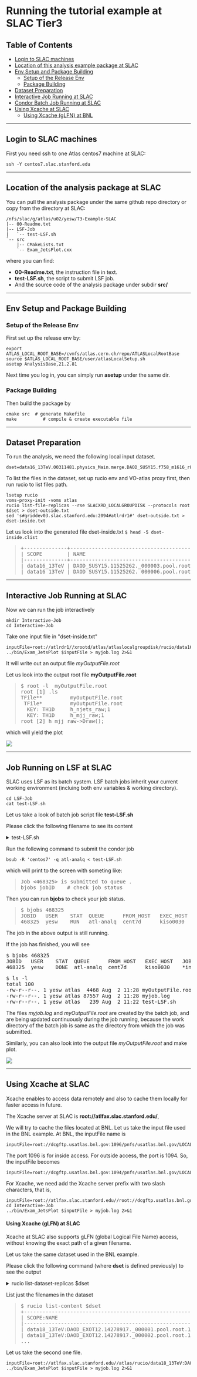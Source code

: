 # Running the tutorial example at SLAC Tier3

## Table of Contents

+ [Login to SLAC machines](#login-to-slac-machines)
+ [Location of this analysis example package at SLAC](#location-of-this-analysis-example-package-at-slac)
+ [Env Setup and Package Building](#env-setup-and-package-building)
    + [Setup of the Release Env](#setup-of-the-release-env)
    + [Package Building](#package-building)
+ [Dataset Preparation](#dataset-preparation)
+ [Interactive Job Running at SLAC](#interactive-job-running-at-slac)
+ [Condor Batch Job Running at SLAC](#condor-batch-job-running-at-slac)
+ [Using Xcache at SLAC](#using-xcache-at-slac)
    + [Using Xcache (gLFN) at BNL](#using-xcache-glfn-at-slac)

***
## Login to SLAC machines
First you need ssh to one Atlas centos7 machine at SLAC:
```shell
ssh -Y centos7.slac.stanford.edu
```


***
## Location of the analysis package at SLAC
You can pull the analysis package under the same github repo 
directory or copy from the directory at SLAC:
```
/nfs/slac/g/atlas/u02/yesw/T3-Example-SLAC
|-- 00-Readme.txt
|-- LSF-Job
|   `-- test-LSF.sh
`-- src
    |-- CMakeLists.txt
    `-- Exam_JetsPlot.cxx
```

where you can find:
- **00-Readme.txt**, the instruction file in text.
- **test-LSF.sh**, the script to submit LSF job.
- And the source code of the analysis package under subdir **src/**

***
## Env Setup and Package Building

### Setup of the Release Env
First set up the release env by:
```shell
export ATLAS_LOCAL_ROOT_BASE=/cvmfs/atlas.cern.ch/repo/ATLASLocalRootBase
source $ATLAS_LOCAL_ROOT_BASE/user/atlasLocalSetup.sh
asetup AnalysisBase,21.2.81
```
Next time you log in, you can simply run **asetup** under the same dir.


### Package Building
Then build the package by
```shell
cmake src  # generate Makefile
make          # compile & create executable file
```


***
## Dataset Preparation

To run the analysis, we need the following local input dataset.
```
dset=data16_13TeV.00311481.physics_Main.merge.DAOD_SUSY15.f758_m1616_r8669_p3185_tid11525262_00
```
To list the files in the dataset, set up rucio env and VO-atlas proxy first, 
     then run rucio to list files path.
```
lsetup rucio
voms-proxy-init -voms atlas
rucio list-file-replicas --rse SLACXRD_LOCALGROUPDISK --protocols root $dset > dset-outside.txt 
sed 's#griddev03.slac.stanford.edu:2094#atlrdr1#' dset-outside.txt > dset-inside.txt
```

Let us look into the generated file dset-inside.txt
`$ head -5 dset-inside.clist`
<blockquote><pre>
+--------------+------------------------------------------+------------+-----------+---------------------------------------------------------------------------------------------------------------------------------------------------------------------+
| SCOPE        | NAME                                     | FILESIZE   | ADLER32   | RSE: REPLICA                                                                                                                                                        |
|--------------+------------------------------------------+------------+-----------+---------------------------------------------------------------------------------------------------------------------------------------------------------------------|
| data16_13TeV | DAOD_SUSY15.11525262._000003.pool.root.1 | 72.272 MB  | 9e258b16  | SLACXRD_LOCALGROUPDISK: root://atlrdr1//xrootd/atlas/atlaslocalgroupdisk/rucio/data16_13TeV/f9/bd/DAOD_SUSY15.11525262._000003.pool.root.1 |
| data16_13TeV | DAOD_SUSY15.11525262._000006.pool.root.1 | 70.782 MB  | a2844b00  | SLACXRD_LOCALGROUPDISK: root://atlrdr1//xrootd/atlas/atlaslocalgroupdisk/rucio/data16_13TeV/74/f9/DAOD_SUSY15.11525262._000006.pool.root.1 |
</pre></blockquote>


***
## Interactive Job Running at SLAC

Now we can run the job interactively
```shell
mkdir Interactive-Job
cd Interactive-Job
```

Take one input file in "dset-inside.txt"

```shell
inputFile=root://atlrdr1//xrootd/atlas/atlaslocalgroupdisk/rucio/data16_13TeV/f9/bd/DAOD_SUSY15.11525262._000003.pool.root.1
../bin/Exam_JetsPlot $inputFile > myjob.log 2>&1
```

It will write out an output file *myOutputFile.root*

Let us look into the output root file **myOutputFile.root**
<blockquote><pre>
$ root -l  myOutputFile.root
root [1] .ls
TFile**         myOutputFile.root
 TFile*         myOutputFile.root
  KEY: TH1D     h_njets_raw;1
  KEY: TH1D     h_mjj_raw;1
root [2] h_mjj_raw->Draw();
</pre></blockquote>
which will yield the plot

![](./plot-SLAC-interactive.png)


***
## Job Running on LSF at SLAC

SLAC uses LSF as its batch system. 
LSF batch jobs inherit your current working environment 
(incluing both env variables & working directory).
```
cd LSF-Job
cat test-LSF.sh
```

Let us take a look of batch job script file **test-LSF.sh**

Please click the following filename to see its content
<details>

<summary>test-LSF.sh</summary>
<blockquote><pre>
# write both stdout and stderr into one log file
log=$PWD/myjob.log
exec &>$log

inputFile=root://atlrdr1//xrootd/atlas/atlaslocalgroupdisk/rucio/data16_13TeV/7f/94/DAOD_SUSY15.11525262._000021.pool.root.1

../bin/Exam_JetsPlot $inputFile
</pre></blockquote>
</details>

Run the following command to submit the condor job
```shell
bsub -R 'centos7' -q atl-analq < test-LSF.sh
```
which will print to the screen with someting like:
<blockquote><pre>
Job <468325> is submitted to queue <atl-analq>.
bjobs jobID    # check job status
</pre></blockquote>

Then you can run **bjobs** to check your job status.
<blockquote><pre>
$ bjobs 468325
JOBID   USER    STAT  QUEUE      FROM_HOST   EXEC_HOST   JOB_NAME   SUBMIT_TIME
468325  yesw    RUN   atl-analq  cent7d      kiso0030    *inputFile Aug  2 11:28
</pre></blockquote>
The job in the above output is still running.

If the job has finished, you will see
</blockquote><pre>
$ bjobs 468325
JOBID   USER    STAT  QUEUE      FROM_HOST   EXEC_HOST   JOB_NAME   SUBMIT_TIME
468325  yesw    DONE  atl-analq  cent7d      kiso0030    *inputFile Aug  2 11:28
</pre></blockquote>

</blockquote><pre>
$ ls -l
total 100
-rw-r--r--. 1 yesw atlas  4468 Aug  2 11:28 myOutputFile.root
-rw-r--r--. 1 yesw atlas 87557 Aug  2 11:28 myjob.log
-rw-r--r--. 1 yesw atlas   239 Aug  2 11:22 test-LSF.sh
</pre></blockquote>

The files *myjob.log* and *myOutputFile.root* are created by the batch job,
and are being updated continuously during the job running,
because the work directory of the batch job is same as 
the directory from which the job was submitted.

Similarly, you can also look into the output 
file *myOutputFile.root* and make plot.

![](./plot-SLAC-batch.png)


***
## Using Xcache at SLAC

Xcache enables to access data remotely and also to cache them locally 
for faster access in future.

The Xcache server at SLAC is **root://atlfax.slac.stanford.edu/**, 

We will try to cache the files located at BNL.
Let us take the input file used in the BNL example. 
At BNL, the inputFile name is 
```
inputFile=root://dcgftp.usatlas.bnl.gov:1096/pnfs/usatlas.bnl.gov/LOCALGROUPDISK/rucio/data18_13TeV/da/ea/DAOD_EXOT12.14278917._000001.pool.root.1
```

The port 1096 is for inside access. 
For outside access, the port is 1094. So, the inputFile becomes
```
inputFile=root://dcgftp.usatlas.bnl.gov:1094/pnfs/usatlas.bnl.gov/LOCALGROUPDISK/rucio/data18_13TeV/da/ea/DAOD_EXOT12.14278917._000001.pool.root.1
```

For Xcache, we need add the Xcache server prefix with two slash characters, that is,
```
inputFile=root://atlfax.slac.stanford.edu//root://dcgftp.usatlas.bnl.gov:1094/pnfs/usatlas.bnl.gov/LOCALGROUPDISK/rucio/data18_13TeV/da/ea/DAOD_EXOT12.14278917._000001.pool.root.1
cd Interactive-Job
../bin/Exam_JetsPlot $inputFile > myjob.log 2>&1
```


#### Using Xcache (gLFN) at SLAC

Xcache at SLAC also supports gLFN (global Logical File Name) access, 
without knowing the exact path of a given filename.

Let us take the same dataset used in the BNL example.

Please click the following command (where **dset** is defined previously)
to see the output
<details>

<summary>rucio list-dataset-replicas $dset</summary>
<blockquote><pre>
DATASET: data18_13TeV:data18_13TeV.00348885.physics_Main.deriv.DAOD_EXOT12.f937_m1972_p3553_tid14278917_00
+-------------------------+---------+---------+
| RSE                     |   FOUND |   TOTAL |
|-------------------------+---------+---------|
| CERN-PROD_DATADISK      |      83 |      83 |
| GRIF-LPNHE_DATADISK     |      83 |      83 |
| BNL-OSG2_LOCALGROUPDISK |      83 |      83 |
| MAINZ_LOCALGROUPDISK    |      83 |      83 |
+-------------------------+---------+---------+
</pre></blockquote>
</details>

List just the filenames in the dataset
<blockquote><pre>
$ rucio list-content $dset
+-------------------------------------------------------+--------------+
| SCOPE:NAME                                            | [DID TYPE]   |
|-------------------------------------------------------+--------------|
| data18_13TeV:DAOD_EXOT12.14278917._000001.pool.root.1 | FILE         |
| data18_13TeV:DAOD_EXOT12.14278917._000002.pool.root.1 | FILE         |
...
</pre></blockquote>

Let us take the second one file.
```
inputFile=root://atlfax.slac.stanford.edu//atlas/rucio/data18_13TeV:DAOD_EXOT12.14278917._000002.pool.root.1
../bin/Exam_JetsPlot $inputFile > myjob.log 2>&1
```
